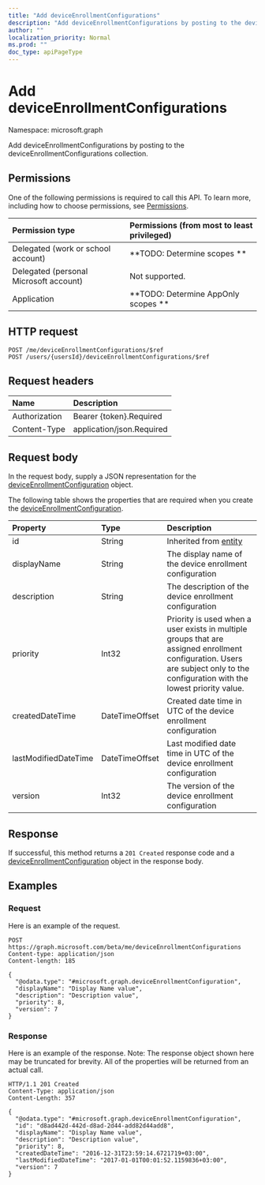 ```yaml
---
title: "Add deviceEnrollmentConfigurations"
description: "Add deviceEnrollmentConfigurations by posting to the deviceEnrollmentConfigurations collection."
author: ""
localization_priority: Normal
ms.prod: ""
doc_type: apiPageType
---
```


# Add deviceEnrollmentConfigurations

Namespace: microsoft.graph

Add deviceEnrollmentConfigurations by posting to the deviceEnrollmentConfigurations collection.

## Permissions
One of the following permissions is required to call this API. To learn more, including how to choose permissions, see [Permissions](/concepts/permissions-reference.md).

|Permission type|Permissions (from most to least privileged)|
|:---|:---|
|Delegated (work or school account)|**TODO: Determine scopes **|
|Delegated (personal Microsoft account)|Not supported.|
|Application|**TODO: Determine AppOnly scopes **|

## HTTP request
<!-- {
  "blockType": "ignored"
}
-->
``` http
POST /me/deviceEnrollmentConfigurations/$ref
POST /users/{usersId}/deviceEnrollmentConfigurations/$ref
```

## Request headers
|Name|Description|
|:---|:---|
|Authorization|Bearer {token}.Required|
|Content-Type|application/json.Required|

## Request body
In the request body, supply a JSON representation for the [deviceEnrollmentConfiguration](../resources/deviceenrollmentconfiguration.md) object.

The following table shows the properties that are required when you create the [deviceEnrollmentConfiguration](../resources/deviceenrollmentconfiguration.md).

|Property|Type|Description|
|:---|:---|:---|
|id|String| Inherited from [entity](../resources/entity.md)|
|displayName|String|The display name of the device enrollment configuration|
|description|String|The description of the device enrollment configuration|
|priority|Int32|Priority is used when a user exists in multiple groups that are assigned enrollment configuration. Users are subject only to the configuration with the lowest priority value.|
|createdDateTime|DateTimeOffset|Created date time in UTC of the device enrollment configuration|
|lastModifiedDateTime|DateTimeOffset|Last modified date time in UTC of the device enrollment configuration|
|version|Int32|The version of the device enrollment configuration|



## Response
If successful, this method returns a `201 Created` response code and a [deviceEnrollmentConfiguration](../resources/deviceenrollmentconfiguration.md) object in the response body.

## Examples

### Request
Here is an example of the request.
<!-- {
  "blockType": "request",
  "name": "create_deviceenrollmentconfiguration_from_"
}
-->
``` http
POST https://graph.microsoft.com/beta/me/deviceEnrollmentConfigurations
Content-type: application/json
Content-length: 185

{
  "@odata.type": "#microsoft.graph.deviceEnrollmentConfiguration",
  "displayName": "Display Name value",
  "description": "Description value",
  "priority": 8,
  "version": 7
}
```

### Response
Here is an example of the response. Note: The response object shown here may be truncated for brevity. All of the properties will be returned from an actual call.
<!-- {
  "blockType": "response",
  "truncated": true,
  "@odata.type": "microsoft.graph.deviceenrollmentconfiguration"
}
-->
``` http
HTTP/1.1 201 Created
Content-Type: application/json
Content-Length: 357

{
  "@odata.type": "#microsoft.graph.deviceEnrollmentConfiguration",
  "id": "d8ad442d-442d-d8ad-2d44-add82d44add8",
  "displayName": "Display Name value",
  "description": "Description value",
  "priority": 8,
  "createdDateTime": "2016-12-31T23:59:14.6721719+03:00",
  "lastModifiedDateTime": "2017-01-01T00:01:52.1159836+03:00",
  "version": 7
}
```


